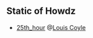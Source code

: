 ## Static of Howdz

+ [25th_hour](https://louie.co.nz/25th_hour/) @[Louis Coyle](https://dribbble.com/louiscoyle)